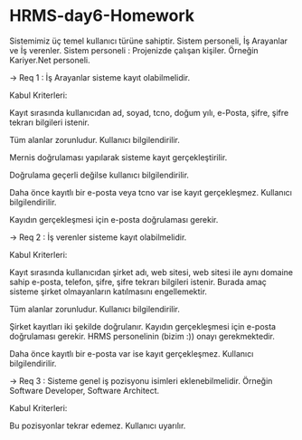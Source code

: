 # HRMS-day6-Homework

Sistemimiz üç temel kullanıcı türüne sahiptir. Sistem personeli, İş Arayanlar ve İş verenler. Sistem personeli : Projenizde çalışan kişiler. Örneğin Kariyer.Net personeli.

→ Req 1 : İş Arayanlar sisteme kayıt olabilmelidir.

Kabul Kriterleri:

Kayıt sırasında kullanıcıdan ad, soyad, tcno, doğum yılı, e-Posta, şifre, şifre tekrarı bilgileri istenir.

Tüm alanlar zorunludur. Kullanıcı bilgilendirilir. 

Mernis doğrulaması yapılarak sisteme kayıt gerçekleştirilir.

Doğrulama geçerli değilse kullanıcı bilgilendirilir.

Daha önce kayıtlı bir e-posta veya tcno var ise kayıt gerçekleşmez. Kullanıcı bilgilendirilir.

Kayıdın gerçekleşmesi için e-posta doğrulaması gerekir.

→ Req 2 : İş verenler sisteme kayıt olabilmelidir.

Kabul Kriterleri:

Kayıt sırasında kullanıcıdan şirket adı, web sitesi, web sitesi ile aynı domaine sahip e-posta, telefon, şifre, şifre tekrarı bilgileri istenir.
Burada amaç sisteme şirket olmayanların katılmasını engellemektir.

Tüm alanlar zorunludur. Kullanıcı bilgilendirilir.

Şirket kayıtları iki şekilde doğrulanır. Kayıdın gerçekleşmesi için e-posta doğrulaması gerekir. HRMS personelinin (bizim :)) onayı gerekmektedir.

Daha önce kayıtlı bir e-posta var ise kayıt gerçekleşmez. Kullanıcı bilgilendirilir.

→ Req 3 : Sisteme genel iş pozisyonu isimleri eklenebilmelidir. Örneğin Software Developer, Software Architect.

Kabul Kriterleri:

Bu pozisyonlar tekrar edemez. Kullanıcı uyarılır.
 
 
